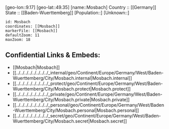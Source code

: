 ﻿---
location: [49.35,9.17] 
mapzoom: [7,12] 
mapmarker: city 
type: City
tags:
- geo/City


SpocWebEntityId: 32605
isDeleted: false
confidential: public

---
[geo-lon::9.17] 
[geo-lat::49.35] 
[name::Mosbach] 
Country :: [[Germany]]  
State :: [[Baden-Wuerttemberg]] 
[Population::] 
[Unknown::] 


```leaflet
id: Mosbach
coordinates: [[Mosbach]] 
markerFile: [[Mosbach]] 
defaultZoom: 11 
maxZoom: 18
```


## Confidential Links & Embeds: 
- [[Mosbach|Mosbach]]  
- [[../../../../../../../../_internal/geo/Continent/Europe/Germany/West/Baden-Wuerttemberg/City/Mosbach.internal|Mosbach.internal]] 
- [[../../../../../../../../_protect/geo/Continent/Europe/Germany/West/Baden-Wuerttemberg/City/Mosbach.protect|Mosbach.protect]] 
- [[../../../../../../../../_private/geo/Continent/Europe/Germany/West/Baden-Wuerttemberg/City/Mosbach.private|Mosbach.private]] 
- [[../../../../../../../../_personal/geo/Continent/Europe/Germany/West/Baden-Wuerttemberg/City/Mosbach.personal|Mosbach.personal]] 
- [[../../../../../../../../_secret/geo/Continent/Europe/Germany/West/Baden-Wuerttemberg/City/Mosbach.secret|Mosbach.secret]] 
